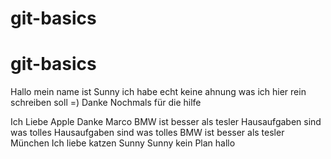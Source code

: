 # git-basics
# git-basics
Hallo
mein
name
ist
Sunny
ich
habe
echt
keine
ahnung
was 
ich
hier
rein
schreiben
soll
=)
Danke
Nochmals
für
die
hilfe

Ich Liebe Apple
Danke Marco
BMW ist besser als tesler
Hausaufgaben sind was tolles
Hausaufgaben sind was tolles
BMW ist besser als tesler
München
Ich liebe katzen
Sunny
Sunny
kein Plan
hallo
